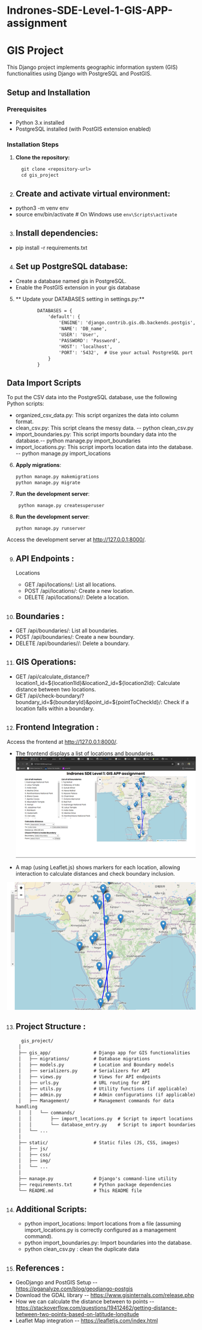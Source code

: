 # Indrones-SDE-Level-1-GIS-APP-assignment

# GIS Project

This Django project implements geographic information system (GIS) functionalities using Django with PostgreSQL and PostGIS.

## Setup and Installation

### Prerequisites

- Python 3.x installed
- PostgreSQL installed (with PostGIS extension enabled)

### Installation Steps

1. **Clone the repository:**

         git clone <repository-url>
         cd gis_project

2. ## Create and activate virtual environment:
- python3 -m venv env
- source env/bin/activate   # On Windows use `env\Scripts\activate`

3. ##  Install dependencies:
- pip install -r requirements.txt

4. ## Set up PostgreSQL database:

- Create a database named gis in PostgreSQL.
- Enable the PostGIS extension in your gis database

5. ** Update your DATABASES setting in settings.py:**

      
               DATABASES = {
                   'default': {
                       'ENGINE': 'django.contrib.gis.db.backends.postgis',
                       'NAME': 'DB_name',
                       'USER': 'User',
                       'PASSWORD': 'Password',
                       'HOST': 'localhost',
                       'PORT': '5432',  # Use your actual PostgreSQL port
                   }
               }
      

## Data Import Scripts
 To put the CSV data into the PostgreSQL database, use the following Python scripts:
- organized_csv_data.py: This script organizes the data into column format.
- clean_csv.py: This script cleans the messy data. -- python clean_csv.py 
- import_boundaries.py: This script imports boundary data into the database.-- python manage.py import_boundaries 
- import_locations.py: This script imports location data into the database. -- python manage.py import_locations
  
  
6. **Apply migrations**:

      
       python manage.py makemigrations
       python manage.py migrate

7. **Run the development server**:

        
        python manage.py createsuperuser
        
8. **Run the development server**:

       python manage.py runserver

Access the development server at http://127.0.0.1:8000/.

9. ## API Endpoints :
   Locations
   - GET /api/locations/: List all locations.
   - POST /api/locations/: Create a new location.
   - DELETE /api/locations/<id>/: Delete a location.

10. ## Boundaries :

   - GET /api/boundaries/: List all boundaries.
   - POST /api/boundaries/: Create a new boundary.
   - DELETE /api/boundaries/<id>/: Delete a boundary.

11. ## GIS Operations:

   - GET /api/calculate_distance/?location1_id=${location1Id}&location2_id=${location2Id}: Calculate distance between two locations.
   - GET /api/check-boundary/?boundary_id=${boundaryId}&point_id=${pointToCheckId}/: Check if a location falls within a boundary.
     
12. ## Frontend Integration :
   Access the frontend at http://127.0.0.1:8000/.
   
   - The frontend displays a list of locations and boundaries.
         ![Assessment Screenshot](gis_project/static/assest/style/assesment.png)

   - A map (using Leaflet.js) shows markers for each location, allowing interaction to calculate distances and check boundary inclusion.

![Leaflet map](gis_project/static/assest/style/map.png)
     
     
13. ## Project Structure :

          
          gis_project/
         │
         ├── gis_app/                # Django app for GIS functionalities
         │   ├── migrations/         # Database migrations
         │   ├── models.py           # Location and Boundary models
         │   ├── serializers.py      # Serializers for API
         │   ├── views.py            # Views for API endpoints
         │   ├── urls.py             # URL routing for API
         │   ├── utils.py            # Utility functions (if applicable)
         │   ├── admin.py            # Admin configurations (if applicable)
         │   ├── Management/         # Management commands for data handling
         │   │   └── commands/
         │   │       ├── import_locations.py  # Script to import locations
         │   │       └── database_entry.py    # Script to import boundaries
         │   └── ...
         │
         ├── static/                 # Static files (JS, CSS, images)
         │   ├── js/
         │   ├── css/
         │   ├── img/
         │   └── ...
         │
         ├── manage.py               # Django's command-line utility
         ├── requirements.txt        # Python package dependencies
         └── README.md               # This README file

14. ## Additional Scripts:
    - python import_locations: Import locations from a file (assuming import_locations.py is correctly configured as a management command).
    - python import_boundaries.py: Import boundaries into the database.
    - python clean_csv.py : clean the duplicate data

15. ## References :

- GeoDjango and PostGIS Setup -- https://pganalyze.com/blog/geodjango-postgis
- Download the GDAL library  -- https://www.gisinternals.com/release.php
- How we can calculate the distance between to points -- https://stackoverflow.com/questions/19412462/getting-distance-between-two-points-based-on-latitude-longitude
- Leaflet Map integration -- https://leafletjs.com/index.html
  
